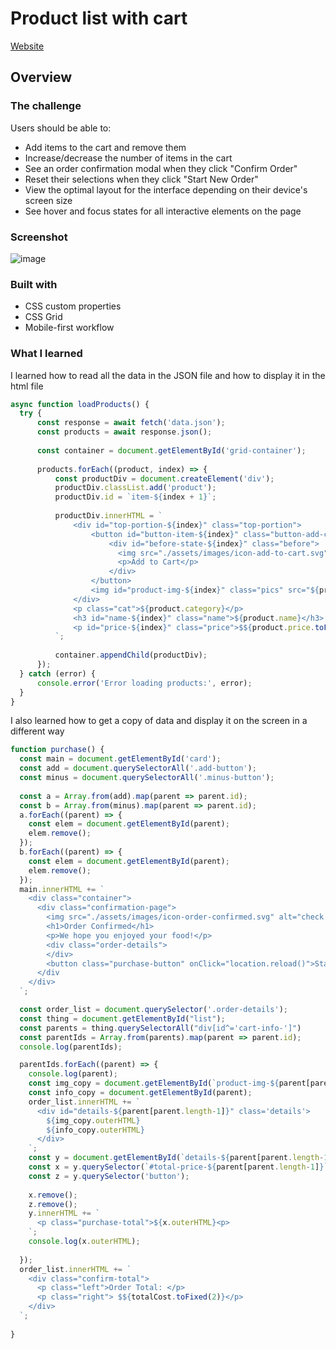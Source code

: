 # Product list with cart

[Website](https://andres-55.github.io/product-list-with-cart/)

## Overview

### The challenge

Users should be able to:

- Add items to the cart and remove them
- Increase/decrease the number of items in the cart
- See an order confirmation modal when they click "Confirm Order"
- Reset their selections when they click "Start New Order"
- View the optimal layout for the interface depending on their device's screen size
- See hover and focus states for all interactive elements on the page

### Screenshot
![image](https://github.com/user-attachments/assets/f8a18d68-9437-417d-9389-9b97afa81e0b)

### Built with

- CSS custom properties
- CSS Grid
- Mobile-first workflow

### What I learned

I learned how to read all the data in the JSON file and how to display it in the html file
```js
async function loadProducts() {
  try {
      const response = await fetch('data.json');
      const products = await response.json(); 
  
      const container = document.getElementById('grid-container'); 
  
      products.forEach((product, index) => {
          const productDiv = document.createElement('div');
          productDiv.classList.add('product');
          productDiv.id = `item-${index + 1}`; 
  
          productDiv.innerHTML = `
              <div id="top-portion-${index}" class="top-portion">
                  <button id="button-item-${index}" class="button-add-cart" onClick="updateButton('button-item-${index}')">
                      <div id="before-state-${index}" class="before">
                        <img src="./assets/images/icon-add-to-cart.svg" alt="Add to cart img"> 
                        <p>Add to Cart</p>
                      </div>
                  </button>
                  <img id="product-img-${index}" class="pics" src="${product.image.desktop}" alt="${product.name}">
              </div>
              <p class="cat">${product.category}</p>
              <h3 id="name-${index}" class="name">${product.name}</h3>
              <p id="price-${index}" class="price">$${product.price.toFixed(2)}</p>
          `;
  
          container.appendChild(productDiv); 
      });
  } catch (error) {
      console.error('Error loading products:', error);
  }
}
```
I also learned how to get a copy of data and display it on the screen in a different way
```js
function purchase() {
  const main = document.getElementById('card');
  const add = document.querySelectorAll('.add-button');
  const minus = document.querySelectorAll('.minus-button');
  
  const a = Array.from(add).map(parent => parent.id);
  const b = Array.from(minus).map(parent => parent.id);
  a.forEach((parent) => {
    const elem = document.getElementById(parent);
    elem.remove();
  });
  b.forEach((parent) => {
    const elem = document.getElementById(parent);
    elem.remove();
  });
  main.innerHTML += `
    <div class="container">
      <div class="confirmation-page">
        <img src="./assets/images/icon-order-confirmed.svg" alt="check icon">
        <h1>Order Confirmed</h1>
        <p>We hope you enjoyed your food!</p>
        <div class="order-details">
        </div>
        <button class="purchase-button" onClick="location.reload()">Start New Order</button>
      </div
    </div>
  `;

  const order_list = document.querySelector('.order-details');
  const thing = document.getElementById("list");
  const parents = thing.querySelectorAll("div[id^='cart-info-']")
  const parentIds = Array.from(parents).map(parent => parent.id);
  console.log(parentIds);

  parentIds.forEach((parent) => {
    console.log(parent);
    const img_copy = document.getElementById(`product-img-${parent[parent.length-1]}`);
    const info_copy = document.getElementById(parent);
    order_list.innerHTML += `
      <div id="details-${parent[parent.length-1]}" class='details'>
        ${img_copy.outerHTML}
        ${info_copy.outerHTML}
      </div>
    `;
    const y = document.getElementById(`details-${parent[parent.length-1]}`);
    const x = y.querySelector(`#total-price-${parent[parent.length-1]}`);
    const z = y.querySelector('button');
    
    x.remove(); 
    z.remove();
    y.innerHTML += `
      <p class="purchase-total">${x.outerHTML}<p>
    `;
    console.log(x.outerHTML);
    
  });
  order_list.innerHTML += `
    <div class="confirm-total">
      <p class="left">Order Total: </p>
      <p class="right"> $${totalCost.toFixed(2)}</p>
    </div>
  `;
  
}
```
